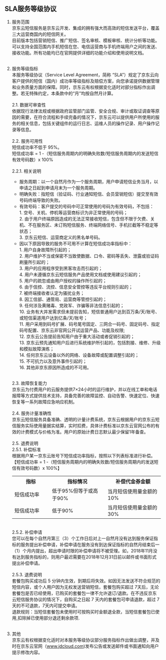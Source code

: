 ## SLA服务等级协议 <br>

1. 服务范围<br>
京东云短信服务是京东云开发、集成的拥有强大而高效的短信发送平台，覆盖三大运营商国内的短信网关。<br>
目前版本包括营销短信、推广短信、签名审核、模板审核、统计分析等功能。可以支持全国范围内手机短信在您、电信运营商与手机终端用户之间的发送、接收功能。所有功能均已在官网提供详细的功能介绍和使用说明文档。<br><br>
2. 服务等级指标<br>
本服务等级协议（Service Level Agreement，简称 “SLA”）规定了京东云向客户提供的短信（国内）成功率等级指标及赔偿方案，向您承诺提供数据管理和业务质量方面的保障。同时，京东云有权根据变化适时对部分指标作出调整。若无特殊约定，本条款中的“月”均按自然月计算。<br><br>
    2.1. 数据可审查性<br>
    依据现行法律法规或根据政府监管部门监管、安全合规、审计或取证调查等原因的需要，在符合流程和手续完备的情况下，京东云可以提供用户所使用的服务的相关信息，包括关键组件的运行日志、运维人员的操作记录、用户操作记录等信息。<br><br>
    2.2. 服务可用性<br>
    短信成功率不低于 95%。<br>
    短信成功率 = 1 -（短信服务周期内的明确失败数/短信服务周期内的发送短信有效号码数）x 100%<br><br>
    2.2.1. 相关说明<br>
    - 服务周期：以一个自然月作为一个服务周期，用户申请短信业务当月，以申请之日起到申请月末为一个服务周期。<br>
    - 明确失败：指短信（验证码、行业通知短信、会员营销短信）提交至有效号码终端导致的失败。<br>
    - 有效号码：客户提交的号码中可正常使用的号码为有效号码，不包括：<br>
            1.	空号、关机、停机等运营商标识为非正常使用的号码；<br>
            2.	由于用户终端原因造成的无法正常接收短信，包含但不限于欠费、关机、不在服务区、未订购短信服务、终端网络信号、手机拦截等不稳定等状态；<br>
            3.	京东云短信、运营商定义的黑名单号码。<br> 
    - 因以下原因导致的服务不可用不计算在短信成功率指标中：<br>
            1.	用户自身故障所引起的；<br>
            2.	用户维护不当或保密不当致使数据、口令、密码等丢失、泄露或验证码刷量所引起的；<br>
            3.	用户的应用程序受到黑客攻击而引起的；<br>
            4.	用户未遵循京东云短信服务产品使用文档或使用建议引起的；<br>
            5.	用户的疏忽或由用户授权的操作所引起的；<br>
            6.	由于信控、流控、信息安全管控等违反平台规则引起的；<br>
            7.	被终端接收者认定为骚扰业务；<br>
            8.	因工信部、通管局、运营商等管控引起的；<br>
            9.	任何涉及黄赌毒、党政军、诈骗等非法信息引起的；<br>
            10.	业务有大并发需求但未提前告知，短信普通用户达到百万条/天/账号、或短信渠道用户达到亿条/天/账号；<br>
            11.	用户采用到码号扩展、码号尾号固定、三网合一码号、固定码号、指定码号配置、京东云非官网公开试运营产品、功能及权限;<br>
            12.	京东云公告提前告知用户由于重大活动或者促销引起的；<br>
            13.	京东云预先通知用户后进行系统维护所引起的，包括割接、维修、升级和模拟故障演练；<br>
            14.	任何京东云设备以外的网络、设备故障或配置调整引起的；<br>
            15.	不可抗力以及意外事件引起的；<br>
            16.	其他非京东原因所造成的不可用。<br><br>

    2.3. 故障恢复能力<br>
    京东云为付费用户的云服务提供7×24小时的运行维护，并以在线工单和电话报障等方式提供技术支持，具备完善的故障监控、自动告警、快速定位、快速恢复等一系列故障应急响应机制。<br><br>
    2.4. 服务计量准确性<br>
    京东云短信服务具备准确、透明的计量计费系统，京东云根据用户的京东云短信服务实际使用量据实结算，实时扣费，具体计费标准以京东云官网公布的有效的计费模式与价格为准。用户的原始计费日志默认最少保留1年备查。<br><br>
    2.5. 退费说明<br>
    2.5.1. 补偿标准<br>
    根据用户某一京东云账号下短信成功率指标，按照以下列表标准进行补偿。<br>
    【短信成功率 = 1 -（短信服务周期内的明确失败数/短信服务周期内的发送短信有效号码数）x 100%】<br>    
    <table>
         <tr align="center">
            <th width="200">指标</th>
            <th width="300">指标情况</th>
            <th width="300">补偿代金券金额</th>
         </tr>
          <tr>
             <td>短信成功率</td>
             <td>低于95%但等于或高于90%</td>
             <td>当月短信使用量金额的10%</td>
          </tr>
          <tr>
             <td>短信成功率</td>
             <td>低于90%</td>
             <td>当月短信使用量金额的30%</td>
          </tr>
    </table><br>
    2.5.2. 补偿申请<br>
    您可以在每个自然月第三（3）个工作日后对上一自然月没有达到服务保证指标的服务提出补偿申请，补偿申请在服务没有到达保证指标的自然月结束后一（1）个月内提出，超出申请时限的补偿申请将不被受理。如，2018年11月没有达到服务指标的，则用户最迟需要在2018年12月31日前以邮件或书面形式提出补偿申请。<br><br>
    2.5.3. 退费说明<br>
    套餐包购买成功后 5 分钟内生效，到期后将失效。如因无法发送不符合规范的短信内容，或个人用户因为无权发送营销短信，套餐包购买超过 7天后，无论套餐包是否已经使用，已购买的套餐包一律不允许退订/退款。在不违反京东云短信服务协议的情况下，自购买之日起 7 天内的套餐包可申请退款，超过 7 天的不可退款，7天内可提交申请。<br>
    退款规则：当短信套餐包未使用时可按购买时金额退全款，当短信套餐包已使用,扣除掉已使用部分退还剩余款项.<br><br>
3. 其他<br>
 京东云有权根据变化适时对本服务等级协议部分服务指标作出做出调整，并及时在京东云官网（www.jdcloud.com)发布公告或发送邮件或书面通知向用户提示修改内容。
